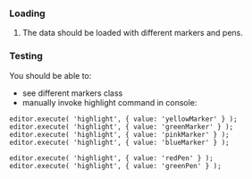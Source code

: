 ### Loading

1. The data should be loaded with different markers and pens.

### Testing

You should be able to:
- see different markers class
- manually invoke highlight command in console:

```
editor.execute( 'highlight', { value: 'yellowMarker' } );
editor.execute( 'highlight', { value: 'greenMarker' } );
editor.execute( 'highlight', { value: 'pinkMarker' } );
editor.execute( 'highlight', { value: 'blueMarker' } );

editor.execute( 'highlight', { value: 'redPen' } );
editor.execute( 'highlight', { value: 'greenPen' } );
```

